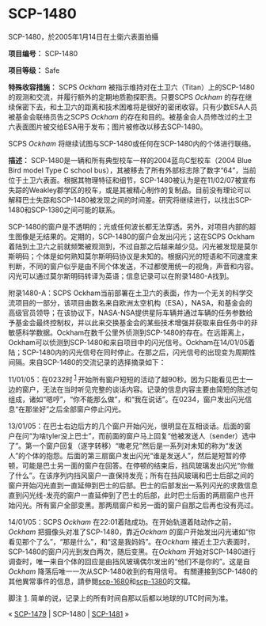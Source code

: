# SCP-1480
                        




SCP-1480，於2005年1月14日在土衛六表面拍攝



**项目编号：** SCP-1480

**项目等级：** Safe

**特殊收容措施：** SCPS *Ockham* 被指示维持对在土卫六（Titan）上的SCP-1480的观测和交流，并履行额外的定期地质勘探职责。只要SCPS *Ockham* 的存在继续保密下去，和土卫六的距离和技术困难将是很好的密闭收容。只有少数ESA人员被基金会联络员告之SCPS *Ockham* 的存在和目的。被基金会人员修改过的土卫六表面图片被交给ESA用于发布；图片被修改以移去SCP-1480。

SCPS *Ockham* 将继续试图与SCP-1480或任何在SCP-1480内的个体进行联络。

**描述：** SCP-1480是一辆和所有典型校车一样的2004蓝鸟C型校车（2004 Blue Bird model Type C school bus），其被移去了所有外部标志除了数字“64”，当前位于土卫六表面。根据其物理特征和细节，SCP-1480被认为是在11/02/07被宣布失踪的Weakley郡学区的校车，或是其被精心制作的复制品。目前没有理论可以解释巴士失踪和SCP-1480被发现之间的时间差。研究将继续进行，以找出SCP-1480和SCP-1380之间可能的联系。

SCP-1480的窗户是不透明的；光或任何波长都无法穿透。另外，对项目内部的超生图像是无结果的。定期的，SCP-1480的窗户会发出闪光；这在SCPS Ockham着陆到土卫六之前就频繁被观测到，不过自那之后越来越少见。闪光被发现是莫尔斯明码；个体是如何熟知莫尔斯明码协议是未知的。根据闪光的短语和不同速度来判断，不同的窗户似乎是由不同个体发送，不过都使用统一的视角，声音和内容。闪光可以通过莫尔斯明码转译为英语；信息记录可以在附录1480-A找到。

附录1480-A：SCPS Ockham当前部署在土卫六的表面，作为一个无关的科学交流项目的一部分，该项目由数名来自欧洲太空机构（ESA），NASA，和基金会的高级官员领导；在该协议下，NASA-NSA提供星际车辆并通过车辆的任务参数给予基金会最终控制权，并以此来交换基金会的某些技术增强并获取来自任务中的非敏感科学数据。Ockham在数千公里外侦测到SCP-1480的存在。在远距离上，Ockham可以侦测到SCP-1480和来自项目中的闪光信号。Ockham在14/01/05着陆；SCP-1480内的闪光信号在同时停止。在那之后，闪光信号的出现变为周期性间隔。来自SCP-1480的交流记录的选择摘录如下：

11/01/05：在0232时<sup class='footnoteref'>
 <a shape='rect' class='footnoteref' id='footnoteref-1' href='javascript:;' onclick='WIKIDOT.page.utils.scrollToReference(&apos;footnote-1&apos;)'>1</a>
</sup>开始所有窗户短短的活动了越90秒。因为只能看见巴士一边的窗户，无法在当时听见完整的谈话内容。记录的信息内容主要由简短的陈述句组成，诸如“嗯哼”，“你不能那么做”，和“我在说话”。在0234，窗户发出闪光信息“在那坐好”之后全部窗户停止闪光。

13/01/05：在巴士右边后方的几个窗户开始闪光，很明显在互相谈话。后面的窗户在问“为啥tyler没上巴士”，而前面的窗户马上回复“他被发送人（sender）选中了”。第一个窗户回复（逐字转移）“嗷老兄”然后是一系列对未知的称为“发送人”的个体的抱怨。后面的第三扇窗户发出闪光“谁是发送人”，然后是短暂的停顿，可能是巴士另一面的窗户在回答。在停顿的结束后，挡风玻璃发出闪光“你做了什么”。在该序列内挡风窗户一直保持发亮；所有在挡风玻璃和巴士后部之间的窗户开始闪光直到一直延伸到巴士的后部。巴士的后部发出一系列闪光的求救信息直到闪光线-发亮的窗户一直延伸到了巴士的后部，此时巴士后面的两扇窗户也开始闪光。所有窗户全部变黑。那两扇窗户和另一面的窗户自那之后再也没有亮过。

14/01/05：SCPS *Ockham* 在22:01着陆成功。在开始轨道着陆动作之前，*Ockham* 把摄像头对准了SCP-1480，靠近*Ockham* 的窗户开始发出闪光诸如“你看见那个了么”，“那是什么”，和“这是我妈妈”。在*Ockham* 接近土卫六表面时，SCP-1480的窗户闪光到发白两次，随后变黑。在*Ockham* 开始对SCP-1480进行调查时，唯一来自个体的回应是由挡风玻璃偶尔发出的“他们不是你的”。这是自*Ockham* 降落后唯一一次从SCP-1480收到的有用信号。
有關連接到SCP-1480的其他異常事件的信息，請參閱[scp-1680](http://scp-wiki-cn.wikidot.com/scp-1680)和[scp-1380](http://scp-wiki-cn.wikidot.com/scp-1380)的文檔。


脚注
<a shape='rect' href='javascript:;' onclick='WIKIDOT.page.utils.scrollToReference(&apos;footnoteref-1&apos;)'>1</a>. 简单的说，记录上的所有时间自那以后都以地球的UTC时间为准。



« [SCP-1479](/scp-1479) | SCP-1480 | [SCP-1481](/scp-1481) »





                    